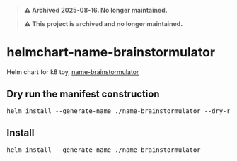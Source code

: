 > **⚠️ Archived 2025-08-16. No longer maintained.**

> **⚠️ This project is archived and no longer maintained.**

# helmchart-name-brainstormulator
Helm chart for k8 toy, [name-brainstormulator](https://github.com/ali5ter/name-brainstormulator)

## Dry run the manifest construction
<pre>helm install --generate-name ./name-brainstormulator --dry-run</pre>

## Install
<pre>helm install --generate-name ./name-brainstormulator</pre>
